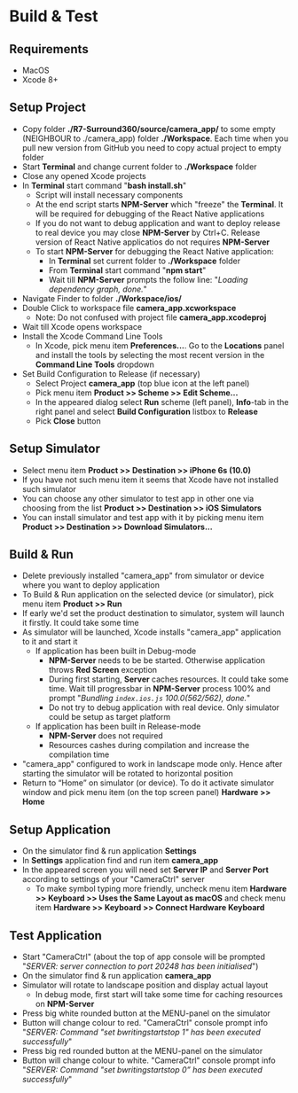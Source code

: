 # Build & Test

## Requirements
- MacOS
- Xcode 8+

## Setup Project
- Copy folder __./R7-Surround360/source/camera_app/__ to some  empty (NEIGHBOUR to ./camera_app) folder __./Workspace__. Each time when you pull new version from GitHub you need to copy actual project to empty folder
- Start __Terminal__ and change current folder to __./Workspace__ folder
- Close any opened Xcode projects
- In __Terminal__ start command "__bash install.sh__" 
    - Script will install necessary components
    - At the end script starts __NPM-Server__ which "freeze" the __Terminal__. It will be required for debugging of the React Native applications
    - If you do not want to debug application and want to deploy release to real device you may close __NPM-Server__ by Ctrl+C. Release version of React Native applicatios do not requires __NPM-Server__
    - To start __NPM-Server__ for debugging the React Native application:
        - In __Terminal__ set current folder to __./Workspace__ folder
        - From __Terminal__ start command "__npm start__"
        - Wait till __NPM-Server__ prompts the follow line: "_Loading dependency graph, done._"
- Navigate Finder to folder __./Workspace/ios/__
- Double Click to workspace file __camera_app.xcworkspace__
    - Note: Do not confused with project file __camera_app.xcodeproj__
- Wait till Xcode opens workspace
- Install the Xcode Command Line Tools
    - In Xcode, pick menu item __Preferences...__. Go to the __Locations__ panel and install the tools by selecting the most recent version in  the __Command Line Tools__ dropdown
- Set Build Configuration to Release (if necessary)
    - Select Project __camera_app__ (top blue icon at the left panel)
    - Pick menu item __Product >> Scheme >> Edit Scheme...__
    - In the appeared dialog select __Run__ scheme (left panel), __Info__-tab in the right panel and select __Build Configuration__ listbox to __Release__
    - Pick __Close__ button

## Setup Simulator
- Select menu item __Product >> Destination >> iPhone 6s (10.0)__
- If you have not such menu item it seems that Xcode have not installed such simulator
- You can choose any other simulator to test app in other one via choosing from the list __Product >> Destination >> iOS Simulators__
- You can install simulator and test app with it by picking menu item __Product >> Destination >> Download Simulators...__

## Build & Run
- Delete previously installed "camera_app" from simulator or device where you want to deploy application
- To Build & Run application on the selected device (or simulator), pick menu item __Product >> Run__
- If early we'd set the product destination to simulator, system will launch it firstly. It could take some time
- As simulator will be launched, Xcode installs "camera_app" application to it and start it
    - If application has been built in Debug-mode
        - __NPM-Server__ needs to be be started. Otherwise application throws __Red Screen__ exception
        - During first starting, __Server__ caches resources. It could take some time. Wait till progressbar in __NPM-Server__ process 100% and prompt "_Bundling `index.ios.js`  100.0(562/562), done._"
        - Do not try to debug application with real device. Only simulator could be setup as target platform
    - If application has been built in Release-mode
        - __NPM-Server__ does not required
        - Resources cashes during compilation and increase the compilation time
- "camera_app" configured to work in landscape mode only. Hence after starting the simulator will be rotated to horizontal position
- Return to “Home” on simulator (or device). To do it activate simulator window and pick menu item (on the top screen panel) __Hardware >> Home__

## Setup Application
- On the simulator find & run application __Settings__
- In __Settings__ application find and run item __camera_app__
- In the appeared screen you will need set __Server IP__ and __Server Port__ according to settings of your "CameraCtrl" server
    - To make symbol typing more friendly, uncheck menu item __Hardware >> Keyboard >> Uses the Same Layout as macOS__ and check menu item __Hardware >> Keyboard >> Connect Hardware Keyboard__

## Test Application
- Start "CameraCtrl" (about the top of app console will be prompted "_SERVER: server connection to port 20248 has been initialised_")
- On the simulator find & run application __camera_app__
- Simulator will rotate to landscape position and display actual layout
    - In debug mode, first start will take some time for caching resources on __NPM-Server__
- Press big white rounded button at the MENU-panel on the simulator
- Button will change colour to red. "CameraCtrl" console prompt info "_SERVER: Command "set bwritingstartstop 1" has been executed successfully_"
- Press big red rounded button at the MENU-panel on the simulator
- Button will change colour to white. "CameraCtrl" console prompt info "_SERVER: Command "set bwritingstartstop 0” has been executed successfully_"